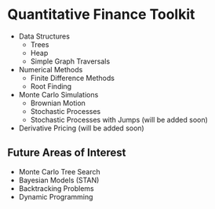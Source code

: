 # Quantitative Finance Toolkit

- Data Structures
    - Trees
    - Heap
    - Simple Graph Traversals
- Numerical Methods
    - Finite Difference Methods
    - Root Finding
- Monte Carlo Simulations
    - Brownian Motion
    - Stochastic Processes
    - Stochastic Processes with Jumps (will be added soon)
- Derivative Pricing (will be added soon)

## Future Areas of Interest 
- Monte Carlo Tree Search
- Bayesian Models (STAN) 
- Backtracking Problems
- Dynamic Programming

